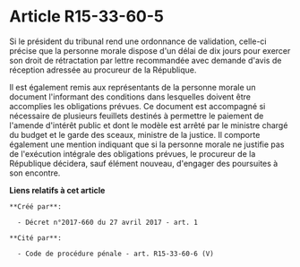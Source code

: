 # Article R15-33-60-5

Si le président du tribunal rend une ordonnance de validation, celle-ci précise que la personne morale dispose d'un délai de
dix jours pour exercer son droit de rétractation par lettre recommandée avec demande d'avis de réception adressée au
procureur de la République.

Il est également remis aux représentants de la personne morale un document l'informant des conditions dans lesquelles doivent
être accomplies les obligations prévues. Ce document est accompagné si nécessaire de plusieurs feuillets destinés à permettre
le paiement de l'amende d'intérêt public et dont le modèle est arrêté par le ministre chargé du budget et le garde des
sceaux, ministre de la justice. Il comporte également une mention indiquant que si la personne morale ne justifie pas de
l'exécution intégrale des obligations prévues, le procureur de la République décidera, sauf élément nouveau, d'engager des
poursuites à son encontre.

**Liens relatifs à cet article**

	**Créé par**:

	  - Décret n°2017-660 du 27 avril 2017 - art. 1

	**Cité par**:

	  - Code de procédure pénale - art. R15-33-60-6 (V)
